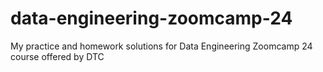 # data-engineering-zoomcamp-24
My practice and homework solutions for Data Engineering Zoomcamp 24 course offered by DTC
